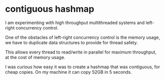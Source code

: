 # contiguous hashmap

I am experimenting with high throughput multithreaded systems and left-right concurrency control.

One of the obstacles of left-right concurrency control is the memory usage, we have to duplicate data structures to provide for thread safety.

This allows every thread to read/write in parallel for maximum throughput, at the cost of memory usage.

I was curious how easy it was to create a hashmap that was contiguous, for cheap copies. On my machine it can copy 52GB in 5 seconds.
